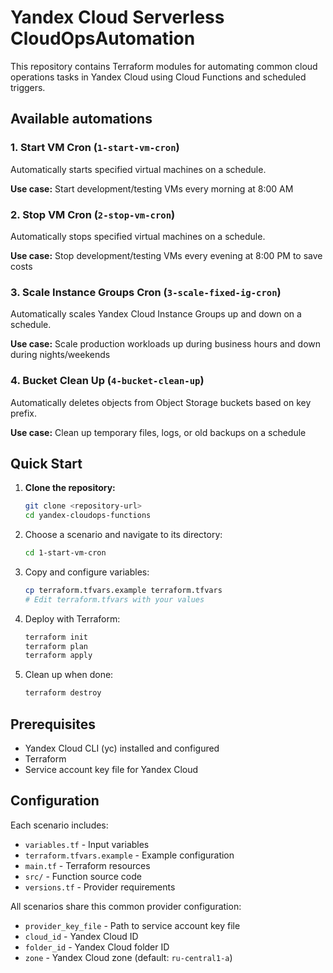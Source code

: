 # Yandex Cloud Serverless CloudOpsAutomation

This repository contains Terraform modules for automating common cloud operations tasks in Yandex Cloud using Cloud Functions and scheduled triggers.

## Available automations

### 1. Start VM Cron (`1-start-vm-cron`)
Automatically starts specified virtual machines on a schedule.

**Use case:** Start development/testing VMs every morning at 8:00 AM

### 2. Stop VM Cron (`2-stop-vm-cron`)
Automatically stops specified virtual machines on a schedule.

**Use case:** Stop development/testing VMs every evening at 8:00 PM to save costs

### 3. Scale Instance Groups Cron (`3-scale-fixed-ig-cron`)
Automatically scales Yandex Cloud Instance Groups up and down on a schedule.

**Use case:** Scale production workloads up during business hours and down during nights/weekends

### 4. Bucket Clean Up (`4-bucket-clean-up`)
Automatically deletes objects from Object Storage buckets based on key prefix.

**Use case:** Clean up temporary files, logs, or old backups on a schedule

## Quick Start

1. **Clone the repository:**
    ```bash
    git clone <repository-url>
    cd yandex-cloudops-functions
    ```

2. Choose a scenario and navigate to its directory:

    ```bash
    cd 1-start-vm-cron
    ```

3. Copy and configure variables:

    ```bash
    cp terraform.tfvars.example terraform.tfvars
    # Edit terraform.tfvars with your values
    ```

 4. Deploy with Terraform:

    ```bash
    terraform init
    terraform plan
    terraform apply
    ```

 5. Clean up when done:

    ```bash
    terraform destroy
    ```

## Prerequisites

* Yandex Cloud CLI (yc) installed and configured
* Terraform
* Service account key file for Yandex Cloud

## Configuration

Each scenario includes:

* `variables.tf` - Input variables
* `terraform.tfvars.example` - Example configuration
* `main.tf` - Terraform resources
* `src/` - Function source code
* `versions.tf` - Provider requirements

All scenarios share this common provider configuration:

* `provider_key_file` - Path to service account key file
* `cloud_id` - Yandex Cloud ID
* `folder_id` - Yandex Cloud folder ID
* `zone` - Yandex Cloud zone (default: `ru-central1-a`)